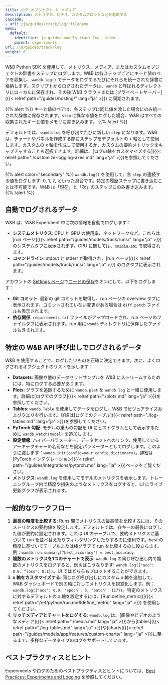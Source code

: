 ```yaml
---
title: ログ オブジェクト と メディア
description: メトリクス、ビデオ、カスタムプロットなどを追跡する
cascade:
- url: /ja/guides/track/log/:filename
menu:
  default:
    identifier: ja-guides-models-track-log-_index
    parent: experiments
url: /ja/guides/track/log
weight: 6
---
```


W&B Python SDK を使用して、メトリクス、メディア、またはカスタムオブジェクトの辞書をステップにログします。W&B は各ステップごとにキーと値のペアを収集し、`wandb.log()` でデータをログするたびにそれらを統一された辞書に格納します。スクリプトからログされたデータは、`wandb` と呼ばれるディレクトリにローカルに保存され、その後 W&B クラウドまたは [プライベートサーバー]({{< relref path="/guides/hosting/" lang="ja" >}}) に同期されます。

{{% alert %}}
キーと値のペアは、各ステップに同じ値を渡した場合にのみ統一された辞書に保存されます。`step` に異なる値をログした場合、W&B はすべての収集されたキーと値をメモリに書き込みます。
{{% /alert %}}

デフォルトでは、`wandb.log` を呼び出すたびに新しい `step` になります。W&B は、チャートやパネルを作成する際にステップをデフォルトの x 軸として使用します。カスタムの x 軸を作成して使用するか、カスタムの要約メトリックをキャプチャすることも選択できます。詳細は、[ログの軸をカスタマイズする]({{< relref path="./customize-logging-axes.md" lang="ja" >}})を参照してください。

{{% alert color="secondary" %}}
`wandb.log()` を使用して、各 `step` の連続する値をログします: 0, 1, 2, といった具合です。特定の履歴ステップに書き込むことは不可能です。W&B は「現在」と「次」のステップにのみ書き込みます。
{{% /alert %}}

## 自動でログされるデータ

W&B は、W&B Experiment 中に次の情報を自動でログします：

* **システムメトリクス**: CPU と GPU の使用率、ネットワークなど。これらは [run ページ]({{< relref path="/guides/models/track/runs/" lang="ja" >}}) のシステムタブに表示されます。GPU に関しては、[`nvidia-smi`](https://developer.nvidia.com/nvidia-system-management-interface) で取得されます。
* **コマンドライン**: stdout と stderr が取得され、[run ページ]({{< relref path="/guides/models/track/runs/" lang="ja" >}}) のログタブに表示されます。

アカウントの [Settings ページ](https://wandb.ai/settings)で[コードの保存](http://wandb.me/code-save-colab)をオンにして、以下をログします：

* **Git コミット**: 最新の git コミットを取得し、run ページの overview タブに表示されます。コミットされていない変更がある場合は `diff.patch` ファイルも表示されます。
* **依存関係**: `requirements.txt` ファイルがアップロードされ、run ページのファイルタブに表示されます。run 用に `wandb` ディレクトリに保存したファイルも含まれます。

## 特定の W&B API 呼び出しでログされるデータ

W&B を使用することで、ログしたいものを正確に決定できます。次に、よくログされるオブジェクトのリストを示します：

* **Datasets**: 画像や他のデータセットサンプルを W&B にストリームするためには、特にログする必要があります。
* **Plots**: グラフを追跡するために `wandb.plot` を `wandb.log` と一緒に使用します。詳細は[ログでのグラフ]({{< relref path="./plots.md" lang="ja" >}})を参照してください。
* **Tables**: `wandb.Table` を使用してデータをログし、W&B でビジュアライズおよびクエリを行います。詳細は[ログでのテーブル]({{< relref path="./log-tables.md" lang="ja" >}})を参照してください。
* **PyTorch 勾配**: モデルの重みの勾配を UI にヒストグラムとして表示するために `wandb.watch(model)` を追加します。
* **設定情報**: ハイパーパラメーター、データセットへのリンク、使用しているアーキテクチャーの名前などを設定パラメーターとしてログします。このように渡します：`wandb.init(config=your_config_dictionary)`。詳細は[PyTorch インテグレーション]({{< relref path="/guides/integrations/pytorch.md" lang="ja" >}})ページをご覧ください。
* **メトリクス**: `wandb.log` を使用してモデルのメトリクスを表示します。トレーニングループ内で精度や損失のようなメトリクスをログすると、UI にライブ更新グラフが表示されます。

## 一般的なワークフロー

1. **最高の精度を比較する**: Runs 間でメトリクスの最高値を比較するには、そのメトリクスの要約値を設定します。デフォルトでは、各キーの最後にログした値が要約に設定されます。これは UI のテーブルで、要約メトリクスに基づいて run を並べ替えたりフィルタリングしたりするのに便利です。_best_ の精度に基づいてテーブルまたは棒グラフで run を比較するのに役立ちます。例：`wandb.run.summary["best_accuracy"] = best_accuracy`
2. **複数のメトリクスを1つのチャートで表示**: `wandb.log` の同じ呼び出し内で複数のメトリクスをログすると、例えばこうなります: `wandb.log({"acc": 0.9, "loss": 0.1})`。UI ではどちらもプロットすることができます。
3. **x 軸をカスタマイズする**: 同じログ呼び出しにカスタム x 軸を追加して、W&B ダッシュボードで別の軸に対してメトリクスを視覚化します。例：`wandb.log({'acc': 0.9, 'epoch': 3, 'batch': 117})`。特定のメトリクスに対するデフォルトの x 軸を設定するには、[Run.define_metric()]({{< relref path="/ref/python/run.md#define_metric" lang="ja" >}}) を使用してください。
4. **リッチメディアとチャートをログする**: `wandb.log` は、[画像やビデオのようなメディア]({{< relref path="./media.md" lang="ja" >}})から[tables]({{< relref path="./log-tables.md" lang="ja" >}})や[charts]({{< relref path="/guides/models/app/features/custom-charts/" lang="ja" >}})に至るまで、多様なデータタイプのログをサポートしています。

## ベストプラクティスとヒント

Experiments やログのためのベストプラクティスとヒントについては、[Best Practices: Experiments and Logging](https://wandb.ai/wandb/pytorch-lightning-e2e/reports/W-B-Best-Practices-Guide--VmlldzozNTU1ODY1#w&b-experiments-and-logging) を参照してください。